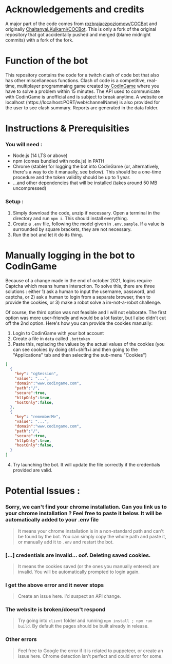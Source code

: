 # Acknowledgements and credits

A major part of the code comes from [rozbrajaczpoziomow/COCBot](https://github.com/rozbrajaczpoziomow/COCBot) and originally [ChaitanyaLKulkarni/COCBot](https://github.com/ChaitanyaLKulkarni/COCBot). This is only a fork of the original repository that got accidentally pushed and merged (blame midnight commits) with a fork of the fork.

# Function of the bot

This repository contains the code for a twitch clash of code bot that also has other miscellaneous functions. Clash of code is a competitive, real-time, multiplayer programmaing game created by [CodinGame](https://codingame.com) where you have to solve a problem within 15 minutes. The API used to communicate with CodinGame is unofficial and is subject to break anytime. A website on localhost (https://localhost:PORT/web/channelName) is also provided for the user to see clash summary. Reports are generated in the data folder.

# Instructions & Prerequisities

### You will need : 
- Node.js (14 LTS or above)
- npm (comes bundled with node.js) in PATH
- Chrome (stable) for logging the bot into CodinGame (or, alternatively, there's a way to do it manually, see below). This should be a one-time procedure and the token validity should be up to 1 year.
- ...and other dependencies that will be installed (takes around 50 MB uncompressed)

### Setup :
1. Simply download the code, unzip if necessary. Open a terminal in the directory and run `npm i`. This should install everything.
2. Create a `.env` file, following the model given in `.env.sample`. If a value is surrounded by square brackets, they are not necessary.
3. Run the bot and let it do its thing. 

# Manually logging in the bot to CodinGame

Because of a change made in the end of october 2021, logins require Captcha which means human interaction. To solve this, there are three solutions : either 1) ask a human to input the username, password, and captcha, or 2) ask a human to login from a separate browser, then to provide the cookies, or 3) make a robot solve a im-not-a-robot challenge.

Of course, the third option was not feasible and I will not elaborate. The first option was more user-friendly and would be a lot faster, but I also didn't cut off the 2nd option. Here's how you can provide the cookies manually: 

1. Login to CodinGame with your bot account
2. Create a file in `data` called `.bottoken`
3. Paste this, replacing the values by the actual values of the cookies (you can see cookies by doing ctrl+shift+i and then going to the "Applications" tab and then selecting the sub-menu "Cookies")
```json
[
  {
    "key": "cgSession",
    "value": "...",
    "domain":"www.codingame.com",
    "path":"/",
    "secure":true,
    "httpOnly":true,
    "hostOnly":false,
  },
  {
    "key": "rememberMe",
    "value": "...",
    "domain":"www.codingame.com",
    "path":"/",
    "secure":true,
    "httpOnly":true,
    "hostOnly":false,
  }
]
```
4. Try launching the bot. It will update the file correctly if the credentials provided are valid.

# Potential Issues :

### Sorry, we can't find your chrome installation. Can you link us to your chrome installation ? Feel free to paste it below. It will be automatically added to your .env file

> It means your chrome installation is in a non-standard path and can't be found by the bot. You can simply copy the whole path and paste it, or manually add it to `.env` and restart the bot.

### [...] credentials are invalid... oof. Deleting saved cookies.

> It means the cookies saved (or the ones you manually entered) are invalid. You will be automatically prompted to login again.

### I get the above error and it never stops

> Create an issue here. I'd suspect an API change.

### The website is broken/doesn't respond

> Try going into `client` folder and running `npm install ; npm run build`. By default the pages should be built already in release.

### Other errors

> Feel free to Google the error if it is related to puppeteer, or create an issue here. Chrome detection isn't perfect and could error for some.
